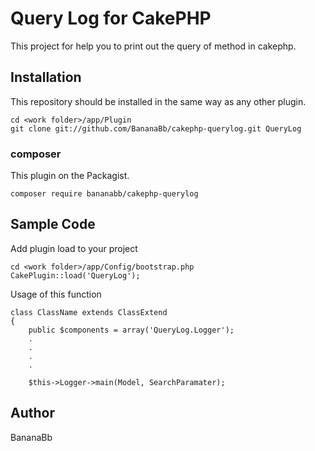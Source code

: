 # Query Log for CakePHP
This project for help you to print out the query of method in cakephp.

## Installation
This repository should be installed in the same way as any other plugin.
```
cd <work folder>/app/Plugin
git clone git://github.com/BananaBb/cakephp-querylog.git QueryLog
```
### composer
This plugin on the Packagist.
```
composer require bananabb/cakephp-querylog
```

## Sample Code
Add plugin load to your project
```
cd <work folder>/app/Config/bootstrap.php
CakePlugin::load('QueryLog');
```
Usage of this function
```
class ClassName extends ClassExtend
{
    public $components = array('QueryLog.Logger');
    .
    .
    .
    .

    $this->Logger->main(Model, SearchParamater);
```

## Author
BananaBb